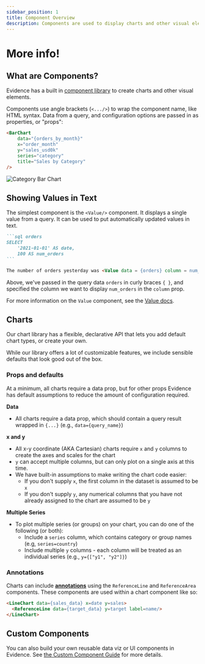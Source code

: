 ```yaml
---
sidebar_position: 1
title: Component Overview
description: Components are used to display charts and other visual elements
---
```


# More info! 


## What are Components?

Evidence has a built in [component library](/components/all-components) to create charts and other visual elements.

Components use angle brackets (`<.../>`) to wrap the component name, like HTML syntax. Data from a query, and configuration options are passed in as properties, or "props":

```html
<BarChart
	data="{orders_by_month}"
	x="order_month"
	y="sales_usd0k"
	series="category"
	title="Sales by Category"
/>
```

<div style={{textAlign: 'center'}}>

![Category Bar Chart](/img/category-chart.png)

</div>

## Showing Values in Text

The simplest component is the `<Value/>` component. It displays a single value from a query. It can be used to put automatically updated values in text.

````markdown
```sql orders
SELECT
    '2021-01-01' AS date,
    100 AS num_orders
```

The number of orders yesterday was <Value data = {orders} column = num_orders />.
````

Above, we've passed in the query data `orders` in curly braces `{ }`, and specified the column we want to display `num_orders` in the `column` prop.

For more information on the `Value` component, see the [Value docs](/components/value).


## Charts

Our chart library has a flexible, declarative API that lets you add default chart types, or create your own.

While our library offers a lot of customizable features, we include sensible defaults that look good out of the box.

### Props and defaults

At a minimum, all charts require a data prop, but for other props Evidence has default assumptions to reduce the amount of configuration required.

**Data**

- All charts require a data prop, which should contain a query result wrapped in `{...}` (e.g., `data={query_name}`)

**x and y**

- All x-y coordinate (AKA Cartesian) charts require `x` and `y` columns to create the axes and scales for the chart
- `y` can accept multiple columns, but can only plot on a single axis at this time.
- We have built-in assumptions to make writing the chart code easier:
  - If you don't supply `x`, the first column in the dataset is assumed to be `x`
  - If you don't supply `y`, any numerical columns that you have not already assigned to the chart are assumed to be `y`

**Multiple Series**

- To plot multiple series (or groups) on your chart, you can do one of the following (or both):
  - Include a `series` column, which contains category or group names (e.g, `series=country`)
  - Include multiple `y` columns - each column will be treated as an individual series (e.g., `y={["y1", "y2"]}`)

### Annotations

Charts can include [**annotations**](/components/annotations) using the `ReferenceLine` and `ReferenceArea` components. These components are used within a chart component like so:

```html
<LineChart data={sales_data} x=date y=sales>
  <ReferenceLine data={target_data} y=target label=name/>
</LineChart>
```

## Custom Components

You can also build your own reusable data viz or UI components in Evidence. See [the Custom Component Guide](/components/custom-components) for more details.